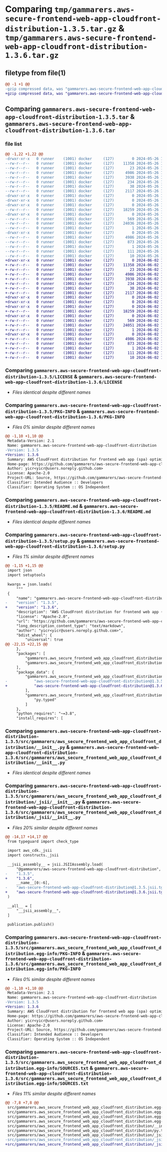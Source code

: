 # Comparing `tmp/gammarers.aws-secure-frontend-web-app-cloudfront-distribution-1.3.5.tar.gz` & `tmp/gammarers.aws-secure-frontend-web-app-cloudfront-distribution-1.3.6.tar.gz`

## filetype from file(1)

```diff
@@ -1 +1 @@
-gzip compressed data, was "gammarers.aws-secure-frontend-web-app-cloudfront-distribution-1.3.5.tar", last modified: Sun May 26 18:23:25 2024, max compression
+gzip compressed data, was "gammarers.aws-secure-frontend-web-app-cloudfront-distribution-1.3.6.tar", last modified: Sun Jun  2 18:24:54 2024, max compression
```

## Comparing `gammarers.aws-secure-frontend-web-app-cloudfront-distribution-1.3.5.tar` & `gammarers.aws-secure-frontend-web-app-cloudfront-distribution-1.3.6.tar`

### file list

```diff
@@ -1,22 +1,22 @@
-drwxr-xr-x   0 runner    (1001) docker     (127)        0 2024-05-26 18:23:25.399392 gammarers.aws-secure-frontend-web-app-cloudfront-distribution-1.3.5/
--rw-r--r--   0 runner    (1001) docker     (127)    11358 2024-05-26 18:23:14.000000 gammarers.aws-secure-frontend-web-app-cloudfront-distribution-1.3.5/LICENSE
--rw-r--r--   0 runner    (1001) docker     (127)       23 2024-05-26 18:23:14.000000 gammarers.aws-secure-frontend-web-app-cloudfront-distribution-1.3.5/MANIFEST.in
--rw-r--r--   0 runner    (1001) docker     (127)     4986 2024-05-26 18:23:25.399392 gammarers.aws-secure-frontend-web-app-cloudfront-distribution-1.3.5/PKG-INFO
--rw-r--r--   0 runner    (1001) docker     (127)     3938 2024-05-26 18:23:14.000000 gammarers.aws-secure-frontend-web-app-cloudfront-distribution-1.3.5/README.md
--rw-r--r--   0 runner    (1001) docker     (127)      234 2024-05-26 18:23:14.000000 gammarers.aws-secure-frontend-web-app-cloudfront-distribution-1.3.5/pyproject.toml
--rw-r--r--   0 runner    (1001) docker     (127)       38 2024-05-26 18:23:25.399392 gammarers.aws-secure-frontend-web-app-cloudfront-distribution-1.3.5/setup.cfg
--rw-r--r--   0 runner    (1001) docker     (127)     2117 2024-05-26 18:23:14.000000 gammarers.aws-secure-frontend-web-app-cloudfront-distribution-1.3.5/setup.py
-drwxr-xr-x   0 runner    (1001) docker     (127)        0 2024-05-26 18:23:25.395392 gammarers.aws-secure-frontend-web-app-cloudfront-distribution-1.3.5/src/
-drwxr-xr-x   0 runner    (1001) docker     (127)        0 2024-05-26 18:23:25.395392 gammarers.aws-secure-frontend-web-app-cloudfront-distribution-1.3.5/src/gammarers/
-drwxr-xr-x   0 runner    (1001) docker     (127)        0 2024-05-26 18:23:25.399392 gammarers.aws-secure-frontend-web-app-cloudfront-distribution-1.3.5/src/gammarers/aws_secure_frontend_web_app_cloudfront_distribution/
--rw-r--r--   0 runner    (1001) docker     (127)    18259 2024-05-26 18:23:14.000000 gammarers.aws-secure-frontend-web-app-cloudfront-distribution-1.3.5/src/gammarers/aws_secure_frontend_web_app_cloudfront_distribution/__init__.py
-drwxr-xr-x   0 runner    (1001) docker     (127)        0 2024-05-26 18:23:25.399392 gammarers.aws-secure-frontend-web-app-cloudfront-distribution-1.3.5/src/gammarers/aws_secure_frontend_web_app_cloudfront_distribution/_jsii/
--rw-r--r--   0 runner    (1001) docker     (127)      569 2024-05-26 18:23:14.000000 gammarers.aws-secure-frontend-web-app-cloudfront-distribution-1.3.5/src/gammarers/aws_secure_frontend_web_app_cloudfront_distribution/_jsii/__init__.py
--rw-r--r--   0 runner    (1001) docker     (127)    24036 2024-05-26 18:23:14.000000 gammarers.aws-secure-frontend-web-app-cloudfront-distribution-1.3.5/src/gammarers/aws_secure_frontend_web_app_cloudfront_distribution/_jsii/aws-secure-frontend-web-app-cloudfront-distribution@1.3.5.jsii.tgz
--rw-r--r--   0 runner    (1001) docker     (127)        1 2024-05-26 18:23:14.000000 gammarers.aws-secure-frontend-web-app-cloudfront-distribution-1.3.5/src/gammarers/aws_secure_frontend_web_app_cloudfront_distribution/py.typed
-drwxr-xr-x   0 runner    (1001) docker     (127)        0 2024-05-26 18:23:25.399392 gammarers.aws-secure-frontend-web-app-cloudfront-distribution-1.3.5/src/gammarers.aws_secure_frontend_web_app_cloudfront_distribution.egg-info/
--rw-r--r--   0 runner    (1001) docker     (127)     4986 2024-05-26 18:23:25.000000 gammarers.aws-secure-frontend-web-app-cloudfront-distribution-1.3.5/src/gammarers.aws_secure_frontend_web_app_cloudfront_distribution.egg-info/PKG-INFO
--rw-r--r--   0 runner    (1001) docker     (127)      873 2024-05-26 18:23:25.000000 gammarers.aws-secure-frontend-web-app-cloudfront-distribution-1.3.5/src/gammarers.aws_secure_frontend_web_app_cloudfront_distribution.egg-info/SOURCES.txt
--rw-r--r--   0 runner    (1001) docker     (127)        1 2024-05-26 18:23:25.000000 gammarers.aws-secure-frontend-web-app-cloudfront-distribution-1.3.5/src/gammarers.aws_secure_frontend_web_app_cloudfront_distribution.egg-info/dependency_links.txt
--rw-r--r--   0 runner    (1001) docker     (127)      111 2024-05-26 18:23:25.000000 gammarers.aws-secure-frontend-web-app-cloudfront-distribution-1.3.5/src/gammarers.aws_secure_frontend_web_app_cloudfront_distribution.egg-info/requires.txt
--rw-r--r--   0 runner    (1001) docker     (127)       10 2024-05-26 18:23:25.000000 gammarers.aws-secure-frontend-web-app-cloudfront-distribution-1.3.5/src/gammarers.aws_secure_frontend_web_app_cloudfront_distribution.egg-info/top_level.txt
+drwxr-xr-x   0 runner    (1001) docker     (127)        0 2024-06-02 18:24:54.254892 gammarers.aws-secure-frontend-web-app-cloudfront-distribution-1.3.6/
+-rw-r--r--   0 runner    (1001) docker     (127)    11358 2024-06-02 18:24:43.000000 gammarers.aws-secure-frontend-web-app-cloudfront-distribution-1.3.6/LICENSE
+-rw-r--r--   0 runner    (1001) docker     (127)       23 2024-06-02 18:24:43.000000 gammarers.aws-secure-frontend-web-app-cloudfront-distribution-1.3.6/MANIFEST.in
+-rw-r--r--   0 runner    (1001) docker     (127)     4986 2024-06-02 18:24:54.254892 gammarers.aws-secure-frontend-web-app-cloudfront-distribution-1.3.6/PKG-INFO
+-rw-r--r--   0 runner    (1001) docker     (127)     3938 2024-06-02 18:24:43.000000 gammarers.aws-secure-frontend-web-app-cloudfront-distribution-1.3.6/README.md
+-rw-r--r--   0 runner    (1001) docker     (127)      234 2024-06-02 18:24:43.000000 gammarers.aws-secure-frontend-web-app-cloudfront-distribution-1.3.6/pyproject.toml
+-rw-r--r--   0 runner    (1001) docker     (127)       38 2024-06-02 18:24:54.254892 gammarers.aws-secure-frontend-web-app-cloudfront-distribution-1.3.6/setup.cfg
+-rw-r--r--   0 runner    (1001) docker     (127)     2117 2024-06-02 18:24:43.000000 gammarers.aws-secure-frontend-web-app-cloudfront-distribution-1.3.6/setup.py
+drwxr-xr-x   0 runner    (1001) docker     (127)        0 2024-06-02 18:24:54.250892 gammarers.aws-secure-frontend-web-app-cloudfront-distribution-1.3.6/src/
+drwxr-xr-x   0 runner    (1001) docker     (127)        0 2024-06-02 18:24:54.250892 gammarers.aws-secure-frontend-web-app-cloudfront-distribution-1.3.6/src/gammarers/
+drwxr-xr-x   0 runner    (1001) docker     (127)        0 2024-06-02 18:24:54.250892 gammarers.aws-secure-frontend-web-app-cloudfront-distribution-1.3.6/src/gammarers/aws_secure_frontend_web_app_cloudfront_distribution/
+-rw-r--r--   0 runner    (1001) docker     (127)    18259 2024-06-02 18:24:43.000000 gammarers.aws-secure-frontend-web-app-cloudfront-distribution-1.3.6/src/gammarers/aws_secure_frontend_web_app_cloudfront_distribution/__init__.py
+drwxr-xr-x   0 runner    (1001) docker     (127)        0 2024-06-02 18:24:54.254892 gammarers.aws-secure-frontend-web-app-cloudfront-distribution-1.3.6/src/gammarers/aws_secure_frontend_web_app_cloudfront_distribution/_jsii/
+-rw-r--r--   0 runner    (1001) docker     (127)      569 2024-06-02 18:24:43.000000 gammarers.aws-secure-frontend-web-app-cloudfront-distribution-1.3.6/src/gammarers/aws_secure_frontend_web_app_cloudfront_distribution/_jsii/__init__.py
+-rw-r--r--   0 runner    (1001) docker     (127)    24051 2024-06-02 18:24:43.000000 gammarers.aws-secure-frontend-web-app-cloudfront-distribution-1.3.6/src/gammarers/aws_secure_frontend_web_app_cloudfront_distribution/_jsii/aws-secure-frontend-web-app-cloudfront-distribution@1.3.6.jsii.tgz
+-rw-r--r--   0 runner    (1001) docker     (127)        1 2024-06-02 18:24:43.000000 gammarers.aws-secure-frontend-web-app-cloudfront-distribution-1.3.6/src/gammarers/aws_secure_frontend_web_app_cloudfront_distribution/py.typed
+drwxr-xr-x   0 runner    (1001) docker     (127)        0 2024-06-02 18:24:54.250892 gammarers.aws-secure-frontend-web-app-cloudfront-distribution-1.3.6/src/gammarers.aws_secure_frontend_web_app_cloudfront_distribution.egg-info/
+-rw-r--r--   0 runner    (1001) docker     (127)     4986 2024-06-02 18:24:54.000000 gammarers.aws-secure-frontend-web-app-cloudfront-distribution-1.3.6/src/gammarers.aws_secure_frontend_web_app_cloudfront_distribution.egg-info/PKG-INFO
+-rw-r--r--   0 runner    (1001) docker     (127)      873 2024-06-02 18:24:54.000000 gammarers.aws-secure-frontend-web-app-cloudfront-distribution-1.3.6/src/gammarers.aws_secure_frontend_web_app_cloudfront_distribution.egg-info/SOURCES.txt
+-rw-r--r--   0 runner    (1001) docker     (127)        1 2024-06-02 18:24:54.000000 gammarers.aws-secure-frontend-web-app-cloudfront-distribution-1.3.6/src/gammarers.aws_secure_frontend_web_app_cloudfront_distribution.egg-info/dependency_links.txt
+-rw-r--r--   0 runner    (1001) docker     (127)      111 2024-06-02 18:24:54.000000 gammarers.aws-secure-frontend-web-app-cloudfront-distribution-1.3.6/src/gammarers.aws_secure_frontend_web_app_cloudfront_distribution.egg-info/requires.txt
+-rw-r--r--   0 runner    (1001) docker     (127)       10 2024-06-02 18:24:54.000000 gammarers.aws-secure-frontend-web-app-cloudfront-distribution-1.3.6/src/gammarers.aws_secure_frontend_web_app_cloudfront_distribution.egg-info/top_level.txt
```

### Comparing `gammarers.aws-secure-frontend-web-app-cloudfront-distribution-1.3.5/LICENSE` & `gammarers.aws-secure-frontend-web-app-cloudfront-distribution-1.3.6/LICENSE`

 * *Files identical despite different names*

### Comparing `gammarers.aws-secure-frontend-web-app-cloudfront-distribution-1.3.5/PKG-INFO` & `gammarers.aws-secure-frontend-web-app-cloudfront-distribution-1.3.6/PKG-INFO`

 * *Files 0% similar despite different names*

```diff
@@ -1,10 +1,10 @@
 Metadata-Version: 2.1
 Name: gammarers.aws-secure-frontend-web-app-cloudfront-distribution
-Version: 1.3.5
+Version: 1.3.6
 Summary: AWS CloudFront distribution for frontend web app (spa) optimized.
 Home-page: https://github.com/gammarers/aws-secure-frontend-web-app-cloudfront-distribution.git
 Author: yicr<yicr@users.noreply.github.com>
 License: Apache-2.0
 Project-URL: Source, https://github.com/gammarers/aws-secure-frontend-web-app-cloudfront-distribution.git
 Classifier: Intended Audience :: Developers
 Classifier: Operating System :: OS Independent
```

### Comparing `gammarers.aws-secure-frontend-web-app-cloudfront-distribution-1.3.5/README.md` & `gammarers.aws-secure-frontend-web-app-cloudfront-distribution-1.3.6/README.md`

 * *Files identical despite different names*

### Comparing `gammarers.aws-secure-frontend-web-app-cloudfront-distribution-1.3.5/setup.py` & `gammarers.aws-secure-frontend-web-app-cloudfront-distribution-1.3.6/setup.py`

 * *Files 1% similar despite different names*

```diff
@@ -1,15 +1,15 @@
 import json
 import setuptools
 
 kwargs = json.loads(
     """
 {
     "name": "gammarers.aws-secure-frontend-web-app-cloudfront-distribution",
-    "version": "1.3.5",
+    "version": "1.3.6",
     "description": "AWS CloudFront distribution for frontend web app (spa) optimized.",
     "license": "Apache-2.0",
     "url": "https://github.com/gammarers/aws-secure-frontend-web-app-cloudfront-distribution.git",
     "long_description_content_type": "text/markdown",
     "author": "yicr<yicr@users.noreply.github.com>",
     "bdist_wheel": {
         "universal": true
@@ -22,15 +22,15 @@
     },
     "packages": [
         "gammarers.aws_secure_frontend_web_app_cloudfront_distribution",
         "gammarers.aws_secure_frontend_web_app_cloudfront_distribution._jsii"
     ],
     "package_data": {
         "gammarers.aws_secure_frontend_web_app_cloudfront_distribution._jsii": [
-            "aws-secure-frontend-web-app-cloudfront-distribution@1.3.5.jsii.tgz"
+            "aws-secure-frontend-web-app-cloudfront-distribution@1.3.6.jsii.tgz"
         ],
         "gammarers.aws_secure_frontend_web_app_cloudfront_distribution": [
             "py.typed"
         ]
     },
     "python_requires": "~=3.8",
     "install_requires": [
```

### Comparing `gammarers.aws-secure-frontend-web-app-cloudfront-distribution-1.3.5/src/gammarers/aws_secure_frontend_web_app_cloudfront_distribution/__init__.py` & `gammarers.aws-secure-frontend-web-app-cloudfront-distribution-1.3.6/src/gammarers/aws_secure_frontend_web_app_cloudfront_distribution/__init__.py`

 * *Files identical despite different names*

### Comparing `gammarers.aws-secure-frontend-web-app-cloudfront-distribution-1.3.5/src/gammarers/aws_secure_frontend_web_app_cloudfront_distribution/_jsii/__init__.py` & `gammarers.aws-secure-frontend-web-app-cloudfront-distribution-1.3.6/src/gammarers/aws_secure_frontend_web_app_cloudfront_distribution/_jsii/__init__.py`

 * *Files 20% similar despite different names*

```diff
@@ -14,17 +14,17 @@
 from typeguard import check_type
 
 import aws_cdk._jsii
 import constructs._jsii
 
 __jsii_assembly__ = jsii.JSIIAssembly.load(
     "@gammarers/aws-secure-frontend-web-app-cloudfront-distribution",
-    "1.3.5",
+    "1.3.6",
     __name__[0:-6],
-    "aws-secure-frontend-web-app-cloudfront-distribution@1.3.5.jsii.tgz",
+    "aws-secure-frontend-web-app-cloudfront-distribution@1.3.6.jsii.tgz",
 )
 
 __all__ = [
     "__jsii_assembly__",
 ]
 
 publication.publish()
```

### Comparing `gammarers.aws-secure-frontend-web-app-cloudfront-distribution-1.3.5/src/gammarers.aws_secure_frontend_web_app_cloudfront_distribution.egg-info/PKG-INFO` & `gammarers.aws-secure-frontend-web-app-cloudfront-distribution-1.3.6/src/gammarers.aws_secure_frontend_web_app_cloudfront_distribution.egg-info/PKG-INFO`

 * *Files 0% similar despite different names*

```diff
@@ -1,10 +1,10 @@
 Metadata-Version: 2.1
 Name: gammarers.aws-secure-frontend-web-app-cloudfront-distribution
-Version: 1.3.5
+Version: 1.3.6
 Summary: AWS CloudFront distribution for frontend web app (spa) optimized.
 Home-page: https://github.com/gammarers/aws-secure-frontend-web-app-cloudfront-distribution.git
 Author: yicr<yicr@users.noreply.github.com>
 License: Apache-2.0
 Project-URL: Source, https://github.com/gammarers/aws-secure-frontend-web-app-cloudfront-distribution.git
 Classifier: Intended Audience :: Developers
 Classifier: Operating System :: OS Independent
```

### Comparing `gammarers.aws-secure-frontend-web-app-cloudfront-distribution-1.3.5/src/gammarers.aws_secure_frontend_web_app_cloudfront_distribution.egg-info/SOURCES.txt` & `gammarers.aws-secure-frontend-web-app-cloudfront-distribution-1.3.6/src/gammarers.aws_secure_frontend_web_app_cloudfront_distribution.egg-info/SOURCES.txt`

 * *Files 11% similar despite different names*

```diff
@@ -7,8 +7,8 @@
 src/gammarers.aws_secure_frontend_web_app_cloudfront_distribution.egg-info/SOURCES.txt
 src/gammarers.aws_secure_frontend_web_app_cloudfront_distribution.egg-info/dependency_links.txt
 src/gammarers.aws_secure_frontend_web_app_cloudfront_distribution.egg-info/requires.txt
 src/gammarers.aws_secure_frontend_web_app_cloudfront_distribution.egg-info/top_level.txt
 src/gammarers/aws_secure_frontend_web_app_cloudfront_distribution/__init__.py
 src/gammarers/aws_secure_frontend_web_app_cloudfront_distribution/py.typed
 src/gammarers/aws_secure_frontend_web_app_cloudfront_distribution/_jsii/__init__.py
-src/gammarers/aws_secure_frontend_web_app_cloudfront_distribution/_jsii/aws-secure-frontend-web-app-cloudfront-distribution@1.3.5.jsii.tgz
+src/gammarers/aws_secure_frontend_web_app_cloudfront_distribution/_jsii/aws-secure-frontend-web-app-cloudfront-distribution@1.3.6.jsii.tgz
```

